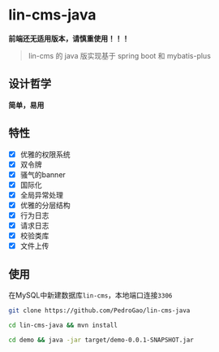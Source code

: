 # lin-cms-java


**前端还无适用版本，请慎重使用！！！**

> lin-cms 的 java 版实现基于 spring boot 和 mybatis-plus

## 设计哲学

**简单，易用**

## 特性

- [x] 优雅的权限系统
- [x] 双令牌
- [x] 骚气的banner
- [x] 国际化
- [x] 全局异常处理
- [x] 优雅的分层结构
- [x] 行为日志
- [x] 请求日志
- [x] 校验类库
- [x] 文件上传

## 使用

在MySQL中新建数据库`lin-cms`，本地端口连接`3306`

```bash
git clone https://github.com/PedroGao/lin-cms-java
```

```bash
cd lin-cms-java && mvn install
```

```bash
cd demo && java -jar target/demo-0.0.1-SNAPSHOT.jar
```